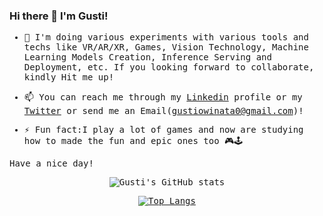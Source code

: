 ### Hi there 👋 I'm Gusti!
<samp>

- 👯 I'm doing various experiments with various tools and techs like VR/AR/XR, Games, Vision Technology, Machine Learning Models Creation, Inference Serving and Deployment, etc. If you looking forward to collaborate, kindly Hit me up!

- 📫 You can reach me through my [Linkedin](https://www.linkedin.com/in/sang-gusti/) profile or my [Twitter](https://twitter.com/gusti_triandi) or send me an Email(gustiowinata0@gmail.com)!

- ⚡ Fun fact:I play a lot of games and now are studying how to made the fun and epic ones too 🎮🕹

Have a nice day!
</samp>
<div align="center">
  
  ![Gusti's GitHub stats](https://github-readme-stats.vercel.app/api?username=sanggusti&show_icons=true&theme=synthwave&count_private=true)

</div>

<div align="center">

  [![Top Langs](https://github-readme-stats.vercel.app/api/top-langs/?username=sanggusti&layout=compact&theme=synthwave)](https://github.com/anuraghazra/github-readme-stats)

</div>
